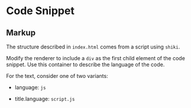 # Code Snippet

## Markup

The structure described in `index.html` comes from a script using `shiki`.

Modify the renderer to include a `div` as the first child element of the code snippet. Use this container to describe the language of the code.

For the text, consider one of two variants:

- language: `js`

- title.language: `script.js`

